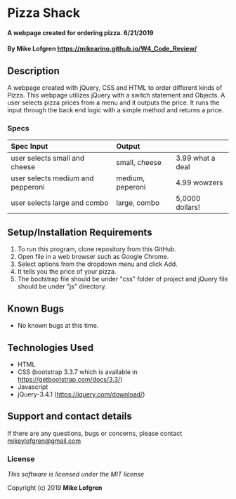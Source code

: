 # Pizza Shack

#### A webpage created for ordering pizza. 6/21/2019

#### By **Mike Lofgren** https://mikearino.github.io/W4_Code_Review/

## Description

A webpage created with jQuery, CSS and HTML to order different kinds of Pizza.
This webpage utilizes jQuery with a switch statement and Objects.
A user selects pizza prices from a menu and it outputs the price.
It runs the input through the back end logic with a simple method and returns a price.

### Specs
| Spec                         Input|     Output          |                         |
| :-------------------------------- | :------------------ | :---------------------- |
|user selects small and cheese     | small, cheese        |3.99 what a deal         |
|user selects medium and pepperoni | medium, peperoni     |4.99 wowzers             |
|user selects large and combo      |large, combo          |5,0000 dollars!          |

## Setup/Installation Requirements

1. To run this program, clone repository from this GitHub.
2. Open file in a web browser such as Google Chrome.
3. Select options from the dropdown menu and click Add.
4. It tells you the price of your pizza.
5. The bootstrap file should be under "css" folder of project and jQuery file should be under "js" directory.

## Known Bugs
* No known bugs at this time.

## Technologies Used
  * HTML
  * CSS (bootstrap 3.3.7 which is available in https://getbootstrap.com/docs/3.3/)
  * Javascript
  * jQuery-3.4.1 (https://jquery.com/download/)

## Support and contact details

If there are any questions, bugs or concerns, please contact mikeylofgren@gmail.com

### License

*This software is licensed under the MIT license*

Copyright (c) 2019 **Mike Lofgren**
